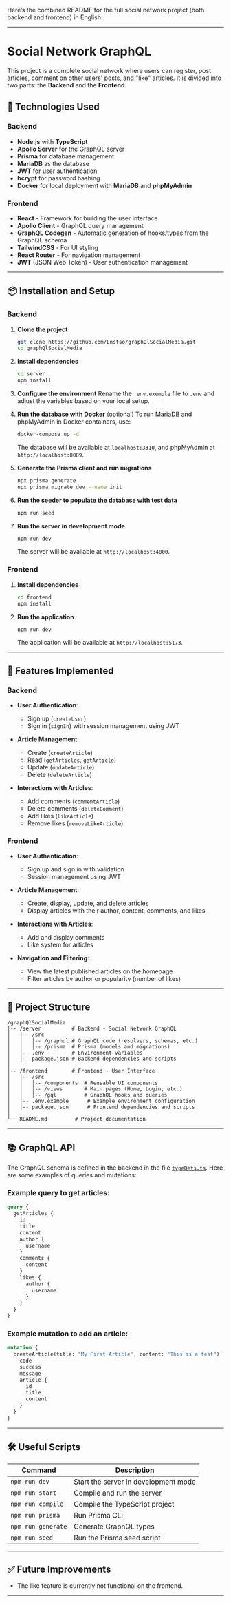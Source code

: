 Here’s the combined README for the full social network project (both backend and frontend) in English:

---

# Social Network GraphQL

This project is a complete social network where users can register, post articles, comment on other users' posts, and "like" articles. It is divided into two parts: the **Backend** and the **Frontend**.

## 🚀 Technologies Used

### Backend
- **Node.js** with **TypeScript**
- **Apollo Server** for the GraphQL server
- **Prisma** for database management
- **MariaDB** as the database
- **JWT** for user authentication
- **bcrypt** for password hashing
- **Docker** for local deployment with **MariaDB** and **phpMyAdmin**

### Frontend
- **React** - Framework for building the user interface
- **Apollo Client** - GraphQL query management
- **GraphQL Codegen** - Automatic generation of hooks/types from the GraphQL schema
- **TailwindCSS** - For UI styling
- **React Router** - For navigation management
- **JWT** (JSON Web Token) - User authentication management

---

## 📦 Installation and Setup

### Backend

1. **Clone the project**
   ```bash
   git clone https://github.com/Enstso/graphQlSocialMedia.git
   cd graphQlSocialMedia
   ```

2. **Install dependencies**
   ```bash
   cd server
   npm install
   ```

3. **Configure the environment**
   Rename the `.env.exemple` file to `.env` and adjust the variables based on your local setup.

4. **Run the database with Docker** (optional)
   To run MariaDB and phpMyAdmin in Docker containers, use:
   ```bash
   docker-compose up -d
   ```
   The database will be available at `localhost:3310`, and phpMyAdmin at `http://localhost:8089`.

5. **Generate the Prisma client and run migrations**
   ```bash
   npx prisma generate
   npx prisma migrate dev --name init
   ```

6. **Run the seeder to populate the database with test data**
   ```bash
   npm run seed
   ```

7. **Run the server in development mode**
   ```bash
   npm run dev
   ```
   The server will be available at `http://localhost:4000`.

### Frontend

1. **Install dependencies**
   ```bash
   cd frontend
   npm install
   ```

2. **Run the application**
   ```bash
   npm run dev
   ```
   The application will be available at `http://localhost:5173`.

---

## 🔑 Features Implemented

### Backend
- **User Authentication**:
  - Sign up (`createUser`)
  - Sign in (`signIn`) with session management using JWT

- **Article Management**:
  - Create (`createArticle`)
  - Read (`getArticles`, `getArticle`)
  - Update (`updateArticle`)
  - Delete (`deleteArticle`)

- **Interactions with Articles**:
  - Add comments (`commentArticle`)
  - Delete comments (`deleteComment`)
  - Add likes (`likeArticle`)
  - Remove likes (`removeLikeArticle`)

### Frontend
- **User Authentication**:
  - Sign up and sign in with validation
  - Session management using JWT

- **Article Management**:
  - Create, display, update, and delete articles
  - Display articles with their author, content, comments, and likes

- **Interactions with Articles**:
  - Add and display comments
  - Like system for articles

- **Navigation and Filtering**:
  - View the latest published articles on the homepage
  - Filter articles by author or popularity (number of likes)

---

## 📂 Project Structure

```
/graphQlSocialMedia
│-- /server          # Backend - Social Network GraphQL
│   │-- /src
│   │   │-- /graphql # GraphQL code (resolvers, schemas, etc.)
│   │   │-- /prisma  # Prisma (models and migrations)
│   │-- .env         # Environment variables
│   │-- package.json # Backend dependencies and scripts
│
│-- /frontend        # Frontend - User Interface
│   │-- /src
│   │   │-- /components  # Reusable UI components
│   │   │-- /views       # Main pages (Home, Login, etc.)
│   │   │-- /gql         # GraphQL hooks and queries
│   │-- .env.example      # Example environment configuration
│   │-- package.json      # Frontend dependencies and scripts
│
└── README.md         # Project documentation
```

---

## 📚 GraphQL API

The GraphQL schema is defined in the backend in the file [`typeDefs.ts`](server/src/graphql/typeDefs.ts). Here are some examples of queries and mutations:

### Example query to get articles:
```graphql
query {
  getArticles {
    id
    title
    content
    author {
      username
    }
    comments {
      content
    }
    likes {
      author {
        username
      }
    }
  }
}
```

### Example mutation to add an article:
```graphql
mutation {
  createArticle(title: "My First Article", content: "This is a test") {
    code
    success
    message
    article {
      id
      title
      content
    }
  }
}
```

---

## 🛠️ Useful Scripts

| Command               | Description                          |
|------------------------|--------------------------------------|
| `npm run dev`           | Start the server in development mode |
| `npm run start`         | Compile and run the server          |
| `npm run compile`       | Compile the TypeScript project      |
| `npm run prisma`        | Run Prisma CLI                      |
| `npm run generate`      | Generate GraphQL types              |
| `npm run seed`          | Run the Prisma seed script          |

---

## ✅ Future Improvements
- The like feature is currently not functional on the frontend.

---
